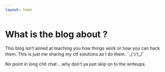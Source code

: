 ```yaml
---
layout: home
---
```

# What is the blog about ?

This blog isn’t aimed at teaching you how things work or how you can hack them. This is just me sharing my ctf solutions as I do them.
¯\_(ツ)_/¯

No point in long chit chat …why don’t ya just skip on to the writeups.
